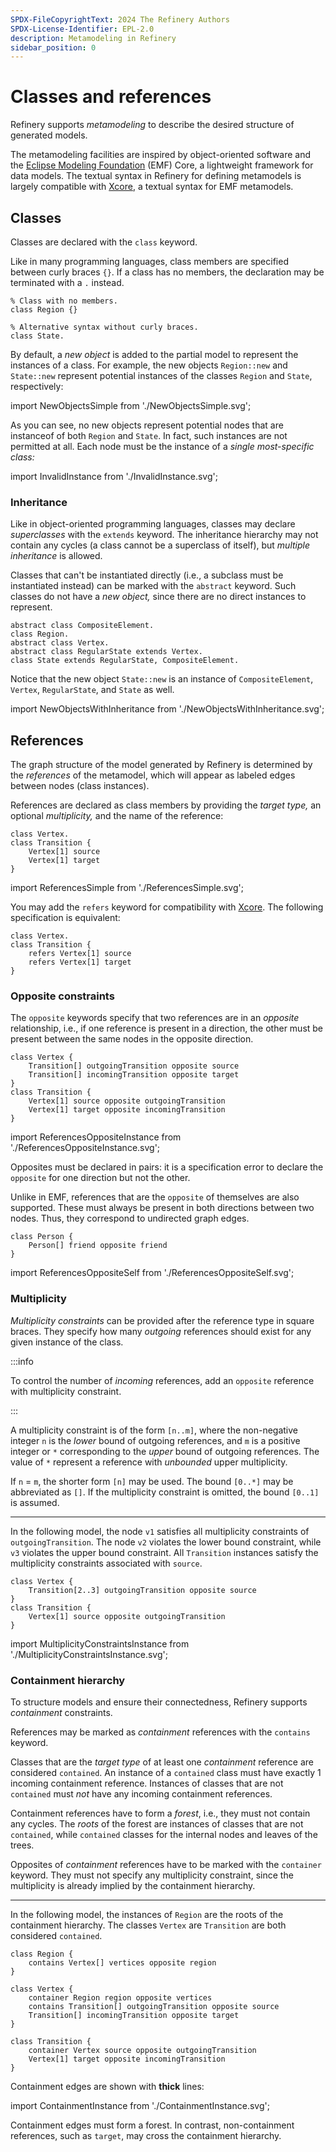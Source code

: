 ```yaml
---
SPDX-FileCopyrightText: 2024 The Refinery Authors
SPDX-License-Identifier: EPL-2.0
description: Metamodeling in Refinery
sidebar_position: 0
---
```


# Classes and references

Refinery supports _metamodeling_ to describe the desired structure of generated models.

The metamodeling facilities are inspired by object-oriented software and the [Eclipse Modeling Foundation](https://eclipse.dev/modeling/emf/) (EMF) Core, a lightweight framework for data models.
The textual syntax in Refinery for defining metamodels is largely compatible with [Xcore](https://wiki.eclipse.org/Xcore), a textual syntax for EMF metamodels.

## Classes

Classes are declared with the `class` keyword.

Like in many programming languages, class members are specified between curly braces `{}`.
If a class has no members, the declaration may be terminated with a `.` instead.

```refinery
% Class with no members.
class Region {}

% Alternative syntax without curly braces.
class State.
```

By default, a _new object_ is added to the partial model to represent the instances of a class.
For example, the new objects `Region::new` and `State::new` represent potential instances of the classes `Region` and `State`, respectively:

import NewObjectsSimple from './NewObjectsSimple.svg';

<NewObjectsSimple />

As you can see, no new objects represent potential nodes that are instanceof of both `Region` and `State`.
In fact, such instances are not permitted at all.
Each node must be the instance of a _single most-specific class:_

import InvalidInstance from './InvalidInstance.svg';

<InvalidInstance />

### Inheritance

Like in object-oriented programming languages, classes may declare _superclasses_ with the `extends` keyword.
The inheritance hierarchy may not contain any cycles (a class cannot be a superclass of itself), but _multiple inheritance_ is allowed.

Classes that can't be instantiated directly (i.e., a subclass must be instantiated instead) can be marked with the `abstract` keyword.
Such classes do not have a _new object,_ since there are no direct instances to represent.

```refinery
abstract class CompositeElement.
class Region.
abstract class Vertex.
abstract class RegularState extends Vertex.
class State extends RegularState, CompositeElement.
```

Notice that the new object `State::new` is an instance of `CompositeElement`, `Vertex`, `RegularState`, and `State` as well.

import NewObjectsWithInheritance from './NewObjectsWithInheritance.svg';

<NewObjectsWithInheritance />

## References

The graph structure of the model generated by Refinery is determined by the _references_ of the metamodel, which will appear as labeled edges between nodes (class instances).

References are declared as class members by providing the _target type,_ an optional _multiplicity,_ and the name of the reference:

```refinery
class Vertex.
class Transition {
    Vertex[1] source
    Vertex[1] target
}
```

import ReferencesSimple from './ReferencesSimple.svg';

<ReferencesSimple />

You may add the `refers` keyword for compatibility with [Xcore](https://wiki.eclipse.org/Xcore). The following specification is equivalent:

```refinery
class Vertex.
class Transition {
    refers Vertex[1] source
    refers Vertex[1] target
}
```

### Opposite constraints

The `opposite` keywords specify that two references are in an _opposite_ relationship, i.e., if one reference is present in a direction, the other must be present between the same nodes in the opposite direction.

```
class Vertex {
    Transition[] outgoingTransition opposite source
    Transition[] incomingTransition opposite target
}
class Transition {
    Vertex[1] source opposite outgoingTransition
    Vertex[1] target opposite incomingTransition
}
```

import ReferencesOppositeInstance from './ReferencesOppositeInstance.svg';

<ReferencesOppositeInstance />

Opposites must be declared in pairs: it is a specification error to declare the `opposite` for one direction but not the other.

Unlike in EMF, references that are the `opposite` of themselves are also supported.
These must always be present in both directions between two nodes.
Thus, they correspond to undirected graph edges.

```refinery
class Person {
    Person[] friend opposite friend
}
```

import ReferencesOppositeSelf from './ReferencesOppositeSelf.svg';

<ReferencesOppositeSelf />

### Multiplicity

_Multiplicity constraints_ can be provided after the reference type in square braces.
They specify how many _outgoing_ references should exist for any given instance of the class.

:::info

To control the number of _incoming_ references, add an `opposite` reference with multiplicity constraint.

:::

A multiplicity constraint is of the form `[n..m]`, where the non-negative integer `n` is the _lower_ bound of outgoing references,
and `m` is a positive integer or `*` corresponding to the _upper_ bound of outgoing references.
The value of `*` represent a reference with _unbounded_ upper multiplicity.

If `n` = `m`, the shorter form `[n]` may be used.
The bound `[0..*]` may be abbreviated as `[]`.
If the multiplicity constraint is omitted, the bound `[0..1]` is assumed.

---

In the following model, the node `v1` satisfies all multiplicity constraints of `outgoingTransition`.
The node `v2` violates the lower bound constraint, while `v3` violates the upper bound constraint.
All `Transition` instances satisfy the multiplicity constraints associated with `source`.

```refinery
class Vertex {
    Transition[2..3] outgoingTransition opposite source
}
class Transition {
    Vertex[1] source opposite outgoingTransition
}
```

import MultiplicityConstraintsInstance from './MultiplicityConstraintsInstance.svg';

<MultiplicityConstraintsInstance />

### Containment hierarchy

To structure models and ensure their connectedness, Refinery supports _containment_ constraints.

References may be marked as _containment_ references with the `contains` keyword.

Classes that are the _target type_ of at least one _containment_ reference are considered `contained`.
An instance of a `contained` class must have exactly 1 incoming containment reference.
Instances of classes that are not `contained` must _not_ have any incoming containment references.

Containment references have to form a _forest_, i.e., they must not contain any cycles.
The _roots_ of the forest are instances of classes that are not `contained`, while `contained` classes for the internal nodes and leaves of the trees.

Opposites of _containment_ references have to be marked with the `container` keyword.
They must not specify any multiplicity constraint, since the multiplicity is already implied by the containment hierarchy.

---

In the following model, the instances of `Region` are the roots of the containment hierarchy.
The classes `Vertex` are `Transition` are both considered `contained`.

```refinery
class Region {
    contains Vertex[] vertices opposite region
}

class Vertex {
    container Region region opposite vertices
    contains Transition[] outgoingTransition opposite source
    Transition[] incomingTransition opposite target
}

class Transition {
    container Vertex source opposite outgoingTransition
    Vertex[1] target opposite incomingTransition
}
```

Containment edges are shown with **thick** lines:

import ContainmentInstance from './ContainmentInstance.svg';

<ContainmentInstance />

Containment edges must form a forest.
In contrast, non-containment references, such as `target`, may cross the containment hierarchy.
